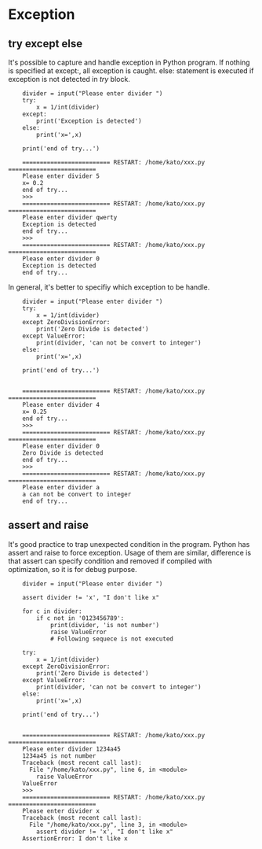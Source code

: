 # Exception

## try except else
It's possible to capture and handle exception in Python program.
If nothing is specified at except:, all exception is caught.
else: statement is executed if exception is not detected in *try* block.

```
    divider = input("Please enter divider ")
    try:
        x = 1/int(divider)
    except:
        print('Exception is detected')
    else:
        print('x=',x)
    
    print('end of try...')
    
    ========================= RESTART: /home/kato/xxx.py =========================
    Please enter divider 5
    x= 0.2
    end of try...
    >>> 
    ========================= RESTART: /home/kato/xxx.py =========================
    Please enter divider qwerty
    Exception is detected
    end of try...
    >>> 
    ========================= RESTART: /home/kato/xxx.py =========================
    Please enter divider 0
    Exception is detected
    end of try...
```

In general, it's better to specifiy which exception to be handle.
```
    divider = input("Please enter divider ")
    try:
        x = 1/int(divider)
    except ZeroDivisionError:
        print('Zero Divide is detected')
    except ValueError:
        print(divider, 'can not be convert to integer')
    else:
        print('x=',x)
    
    print('end of try...')
    
    
    ========================= RESTART: /home/kato/xxx.py =========================
    Please enter divider 4
    x= 0.25
    end of try...
    >>> 
    ========================= RESTART: /home/kato/xxx.py =========================
    Please enter divider 0
    Zero Divide is detected
    end of try...
    >>> 
    ========================= RESTART: /home/kato/xxx.py =========================
    Please enter divider a
    a can not be convert to integer
    end of try...
```

## assert and raise
It's good practice to trap unexpected condition in the program. Python has assert and raise to force exception. Usage of them are similar, difference is that assert can specify condition and removed if compiled with optimization, so it is for debug purpose.

```
    divider = input("Please enter divider ")
    
    assert divider != 'x', "I don't like x"
    
    for c in divider:
        if c not in '0123456789':
            print(divider, 'is not number')
            raise ValueError
            # Following sequece is not executed
    
    try:
        x = 1/int(divider)
    except ZeroDivisionError:
        print('Zero Divide is detected')
    except ValueError:
        print(divider, 'can not be convert to integer')
    else:
        print('x=',x)
    
    print('end of try...')
    
    
    ========================= RESTART: /home/kato/xxx.py =========================
    Please enter divider 1234a45
    1234a45 is not number
    Traceback (most recent call last):
      File "/home/kato/xxx.py", line 6, in <module>
        raise ValueError
    ValueError
    >>> 
    ========================= RESTART: /home/kato/xxx.py =========================
    Please enter divider x
    Traceback (most recent call last):
      File "/home/kato/xxx.py", line 3, in <module>
        assert divider != 'x', "I don't like x"
    AssertionError: I don't like x
```
